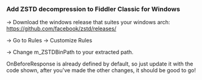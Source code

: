 ### Add ZSTD decompression to Fiddler Classic for Windows ###


-> Download the windows release that suites your windows arch: https://github.com/facebook/zstd/releases/

-> Go to Rules -> Customize Rules

-> Change m_ZSTDBinPath to your extracted path. 

OnBeforeResponse is already defined by default, so just update it with the code shown, after you've made the other changes, it should be good to go!
